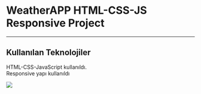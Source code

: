 <h1>WeatherAPP HTML-CSS-JS Responsive Project</h1>

<hr>

<h2>Kullanılan Teknolojiler</h2>

<p>HTML-CSS-JavaScript kullanıldı. </br> Responsive yapı kullanıldı</p>

![](/gif/mobile.gif)
